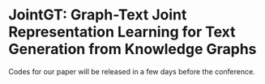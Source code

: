 # JointGT: Graph-Text Joint Representation Learning for Text Generation from Knowledge Graphs
Codes for our paper will be released in a few days before the conference.
